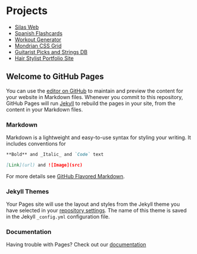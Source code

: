 # Projects
* [Silas Web](https://peterplays.github.io/silas-website)
* [Spanish Flashcards](https://peterplays.github.io/Spanish-Flashcards)
* [Workout Generator](https://peterplays.github.io/Workout-Generator)
* [Mondrian CSS Grid](https://peterplays.github.io/Mondrian-CSS-Grid)
* [Guitarist Picks and Strings DB](https://peterplays.github.io/Guitarist-Picks-Strings)
* [Hair Stylist Portfolio Site](https://peterplays.github.io/Hairstylist)


## Welcome to GitHub Pages

You can use the [editor on GitHub](https://github.com/peterplays/peterplays.github.io/edit/master/README.md) to maintain and preview the content for your website in Markdown files. Whenever you commit to this repository, GitHub Pages will run [Jekyll](https://jekyllrb.com/) to rebuild the pages in your site, from the content in your Markdown files.

### Markdown

Markdown is a lightweight and easy-to-use syntax for styling your writing. It includes conventions for

```markdown
**Bold** and _Italic_ and `Code` text

[Link](url) and ![Image](src)
```
For more details see [GitHub Flavored Markdown](https://guides.github.com/features/mastering-markdown/).

### Jekyll Themes

Your Pages site will use the layout and styles from the Jekyll theme you have selected in your [repository settings](https://github.com/peterplays/peterplays.github.io/settings). The name of this theme is saved in the Jekyll `_config.yml` configuration file.

### Documentation

Having trouble with Pages? Check out our [documentation](https://docs.github.com/categories/github-pages-basics/)
